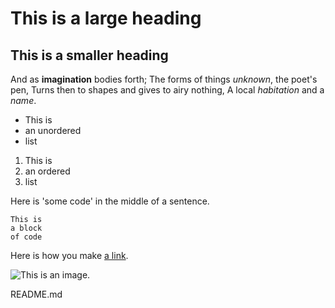 # This is a large heading

## This is a smaller heading

And as **imagination** bodies forth; The forms of things *unknown*, the poet's pen,
Turns then to shapes and gives to airy nothing,
A local *habitation* and a *name*.

- This is
- an unordered
- list

1. This is
2. an ordered
3. list

Here is 'some code' in the middle of a sentence.


```
This is
a block
of code
```

Here is how you make [a link](https://www.coursera.org/).

![This is an image.](https://github.com/yihui/xaringan/releases/download/v0.0.2/karl-moustache.jpg)

README.md
